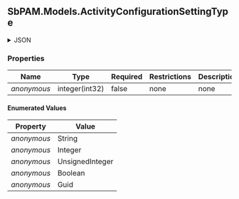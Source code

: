 
<h2 id="tocS_SbPAM.Models.ActivityConfigurationSettingType">SbPAM.Models.ActivityConfigurationSettingType</h2>

<a id="schemasbpam.models.activityconfigurationsettingtype"></a>
<a id="schema_SbPAM.Models.ActivityConfigurationSettingType"></a>
<a id="tocSsbpam.models.activityconfigurationsettingtype"></a>
<a id="tocssbpam.models.activityconfigurationsettingtype"></a>

<details><summary>JSON</summary>


```json
"String"

```


</details>

### Properties

|Name|Type|Required|Restrictions|Description|
|---|---|---|---|---|
|*anonymous*|integer(int32)|false|none|none|

#### Enumerated Values

|Property|Value|
|---|---|
|*anonymous*|String|
|*anonymous*|Integer|
|*anonymous*|UnsignedInteger|
|*anonymous*|Boolean|
|*anonymous*|Guid|


